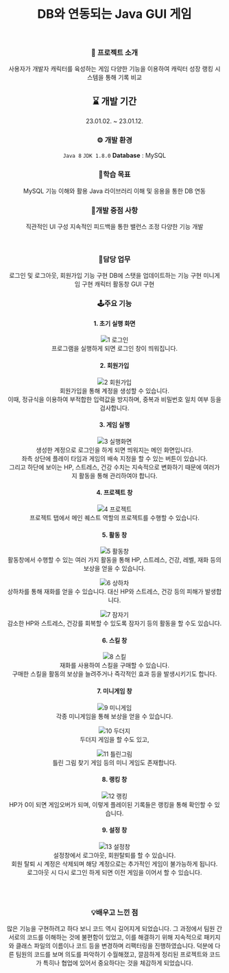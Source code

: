 <div align="center">

# DB와 연동되는 Java GUI 게임
</br>

### 🚀 프로젝트 소개
사용자가 개발자 캐릭터를 육성하는 게임
다양한 기능을 이용하여 캐릭터 성장
랭킹 시스템을 통해 기록 비교
</br>

## ⌛ 개발 기간
23.01.02. ~ 23.01.12.

### ⚙ 개발 환경
`Java 8`
`JDK 1.8.0`
**Database** : MySQL

### 🎯학습 목표
MySQL 기능 이해와 활용
Java 라이브러리 이해 및 응용을 통한 DB 연동

### 🚨개발 중점 사항
직관적인 UI 구성
지속적인 피드백을 통한 밸런스 조정
다양한 기능 개발

</br>

### 💼담당 업무
로그인 및 로그아웃, 회원가입 기능 구현
DB에 스탯을 업데이트하는 기능 구현
미니게임 구현
캐릭터 활동창 GUI 구현

### 🕹주요 기능
#### 1. 초기 실행 화면
![1 로그인](https://user-images.githubusercontent.com/119999798/228733434-2e6ff6b1-1e74-409e-8b5d-d63788fa2e1c.png)
</br>
프로그램을 실행하게 되면 로그인 창이 띄워집니다. 
</br>

#### 2. 회원가입
![2 회원가입](https://user-images.githubusercontent.com/119999798/228733437-75c327eb-00b5-46b4-81b2-11960dce1698.png)
</br>
회원가입을 통해 계정을 생성할 수 있습니다. 
</br>
이때, 정규식을 이용하여 부적합한 입력값을 방지하며, 중복과 비밀번호 일치 여부 등을 검사합니다. 
</br>

#### 3. 게임 실행
![3 실행화면](https://user-images.githubusercontent.com/119999798/228733440-9df158b0-2e43-46fd-bda9-7de4697b7be0.png)
</br>
생성한 계정으로 로그인을 하게 되면 띄워지는 메인 화면입니다. 
</br>
좌측 상단에 플레이 타임과 게임의 배속 지정을 할 수 있는 버튼이 있습니다. 
</br>
그리고 하단에 보이는 HP, 스트레스, 건강 수치는 지속적으로 변화하기 때문에 여러가지 활동을 통해 관리하여야 합니다. 
</br>

#### 4. 프로젝트 창
![4 프로젝트](https://user-images.githubusercontent.com/119999798/228733442-6c94e5a5-0bb2-4222-a61e-cd8ac2a83667.png)
</br>
프로젝트 탭에서 메인 퀘스트 역할의 프로젝트를 수행할 수 있습니다. 
</br>

#### 5. 활동 창
![5 활동창](https://user-images.githubusercontent.com/119999798/228733444-7a91f9a4-27d3-4dbc-b6b6-321505c031cd.png)
</br>
활동창에서 수행할 수 있는 여러 가지 활동을 통해 HP, 스트레스, 건강, 레벨, 재화 등의 보상을 얻을 수 있습니다. 
</br>

![6 상하차](https://user-images.githubusercontent.com/119999798/228733446-9b43ddcf-074f-4d13-9790-13476299c296.png)
</br>
상하차를 통해 재화를 얻을 수 있습니다. 대신 HP와 스트레스, 건강 등의 피해가 발생합니다. 
</br>

![7 잠자기](https://user-images.githubusercontent.com/119999798/228733447-ea3d013d-edd4-463f-bfa7-ee967f88df25.png)
</br>
감소한 HP와 스트레스, 건강를 회복할 수 있도록 잠자기 등의 활동을 할 수도 있습니다. 
</br>

#### 6. 스킬 창
![8 스킬](https://user-images.githubusercontent.com/119999798/228733450-3f36dec4-3635-4ff4-b242-f8b66a80d34c.png)
</br>
재화를 사용하여 스킬을 구매할 수 있습니다. 
</br>구매한 스킬을 활동의 보상을 늘려주거나 즉각적인 효과 등을 발생시키기도 합니다. 
</br>

#### 7. 미니게임 창
![9 미니게임](https://user-images.githubusercontent.com/119999798/228733454-15ddeb2e-9320-4b53-a4b7-1d1a8b9e2537.png)
</br>
각종 미니게임을 통해 보상을 얻을 수 있습니다.
</br>

![10 두더지](https://user-images.githubusercontent.com/119999798/228733460-7cd56ab8-af2f-4b8f-bbe7-03f138515a56.png)
</br>
두더지 게임을 할 수도 있고, 
</br>

![11 틀린그림](https://user-images.githubusercontent.com/119999798/228733461-afb5933c-c1cc-44c5-a0e3-78784367ad0b.png)
</br>
틀린 그림 찾기 게임 등의 미니 게임도 존재합니다. 
</br>

#### 8. 랭킹 창
![12 랭킹](https://user-images.githubusercontent.com/119999798/228733462-c361062e-a06c-4de0-8ae4-be804d598f3b.png)
</br>
HP가 0이 되면 게임오버가 되며, 이렇게 플레이된 기록들은 랭킹을 통해 확인할 수 있습니다. 
</br>

#### 9. 설정 창
![13 설정창](https://user-images.githubusercontent.com/119999798/228733463-21965435-a182-4d18-a2ff-1123723cdcb2.png)
</br>
설정창에서 로그아웃, 회원탈퇴를 할 수 있습니다.
</br>
회원 탈퇴 시 계정은 삭제되며 해당 계정으로는 추가적인 게임이 불가능하게 됩니다. 
</br>
로그아웃 시 다시 로그인 하게 되면 이전 게임을 이어서 할 수 있습니다. 

</br>
</br>

### 💡배우고 느낀 점
많은 기능을 구현하려고 하다 보니 코드 역시 길어지게 되었습니다. 그 과정에서 팀원 간 서로의 코드를 이해하는 것에 불편함이 있었고, 이를 해결하기 위해 지속적으로 패키지와 클래스 파일의 이름이나 코드 등을 변경하며 리팩터링을 진행하였습니다. 덕분에 다른 팀원의 코드를 보며 의도를 파악하기 수월해졌고, 깔끔하게 정리된 프로젝트와 코드가 특히나 협업에 있어서 중요하다는 것을 체감하게 되었습니다.</br>
</br>
</div>
